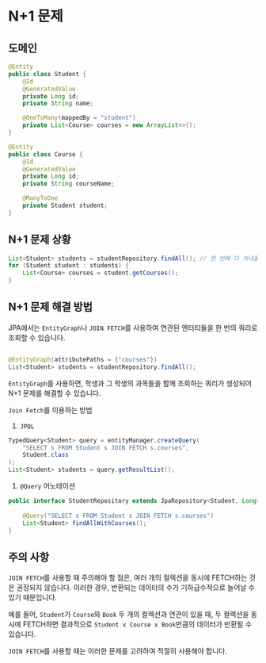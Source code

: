 # N+1 문제

## 도메인

```java
@Entity
public class Student {
    @Id
    @GeneratedValue
    private Long id;
    private String name;

    @OneToMany(mappedBy = "student")
    private List<Course> courses = new ArrayList<>();
}

@Entity
public class Course {
    @Id
    @GeneratedValue
    private Long id;
    private String courseName;

    @ManyToOne
    private Student student;
}

```

## N+1 문제 상황

```java
List<Student> students = studentRepository.findAll(); // 한 번에 다 꺼내올것을 기대하지만, 실제로는 그렇지 않다.
for (Student student : students) {
    List<Course> courses = student.getCourses(); 
}
```

## **N+1 문제 해결 방법**

JPA에서는 `EntityGraph`나 `JOIN FETCH`를 사용하여 연관된 엔터티들을 한 번의 쿼리로 조회할 수 있습니다.

```java

@EntityGraph(attributePaths = {"courses"})
List<Student> students = studentRepository.findAll();
```

`EntityGraph`를 사용하면, 학생과 그 학생의 과목들을 함께 조회하는 쿼리가 생성되어 N+1 문제를 해결할 수 있습니다.

`Join Fetch`를 이용하는 방법

1. `JPQL`

```java
TypedQuery<Student> query = entityManager.createQuery(
    "SELECT s FROM Student s JOIN FETCH s.courses", 
    Student.class
);
List<Student> students = query.getResultList();
```

1. `@Query` 어노테이션

```java
public interface StudentRepository extends JpaRepository<Student, Long> {
    
    @Query("SELECT s FROM Student s JOIN FETCH s.courses")
    List<Student> findAllWithCourses();
}
```

## **주의 사항**
`JOIN FETCH`를 사용할 때 주의해야 할 점은, 여러 개의 컬렉션을 동시에 FETCH하는 것은 권장되지 않습니다. 이러한 경우, 반환되는 데이터의 수가 기하급수적으로 늘어날 수 있기 때문입니다.

예를 들어, `Student`가 `Course`와 `Book` 두 개의 컬렉션과 연관이 있을 때, 두 컬렉션을 동시에 FETCH하면 결과적으로 `Student x Course x Book`만큼의 데이터가 반환될 수 있습니다.

`JOIN FETCH`를 사용할 때는 이러한 문제를 고려하여 적절히 사용해야 합니다.
